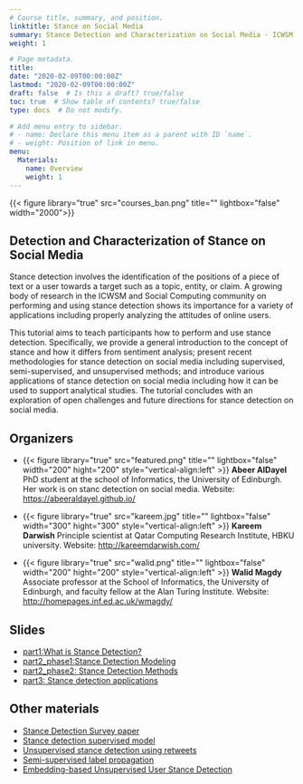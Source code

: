 ```yaml
---
# Course title, summary, and position.
linktitle: Stance on Social Media
summary: Stance Detection and Characterization on Social Media - ICWSM 2020.
weight: 1

# Page metadata.
title:  
date: "2020-02-09T00:00:00Z"
lastmod: "2020-02-09T00:00:00Z"
draft: false  # Is this a draft? true/false
toc: true  # Show table of contents? true/false
type: docs  # Do not modify.

# Add menu entry to sidebar.
# - name: Declare this menu item as a parent with ID `name`.
# - weight: Position of link in menu.
menu:
  Materials:
    name: Overview
    weight: 1
---
```

{{< figure library="true" src="courses_ban.png" title="" lightbox="false"  width="2000">}}
## **Detection and Characterization of Stance on Social Media**

Stance detection involves the identification of the positions of a piece of text or a user towards a target such as a topic, entity, or claim. 
A growing body of research in the ICWSM and Social Computing community on performing and using stance detection shows its importance for a variety of applications including properly analyzing the attitudes of online users. 

This tutorial aims to teach participants how to perform and use stance detection. Specifically, we provide a general introduction to the concept of stance and how it differs from sentiment analysis; present recent methodologies for stance detection on social media including supervised, semi-supervised, and unsupervised methods; and introduce various applications of stance detection on social media including how it can be used to support analytical studies. The tutorial concludes with an exploration of open challenges and future directions for stance detection on social media.


## **Organizers**

* {{< figure library="true" src="featured.png" title="" lightbox="false"  width="200" hight="200" style="vertical-align:left" >}} **Abeer AlDayel**
PhD student at the school of Informatics, the University of Edinburgh. Her work is on stanc detection on social media. 
Website: https://abeeraldayel.github.io/

* {{< figure library="true" src="kareem.jpg" title="" lightbox="false"  width="300" hight="300" style="vertical-align:left" >}} **Kareem Darwish**
Principle scientist at Qatar Computing Research Institute, HBKU university. Website: http://kareemdarwish.com/

* {{< figure library="true" src="walid.png" title="" lightbox="false"  width="200" hight="200" style="vertical-align:left" >}} **Walid Magdy**
Associate professor at the School of Informatics, the University of Edinburgh, and faculty fellow at the Alan Turing Institute. Website: http://homepages.inf.ed.ac.uk/wmagdy/



## **Slides**
* [part1:What is Stance Detection?](http://smash.inf.ed.ac.uk/papers/files/Part1.pdf)
* [part2_phase1:Stance Detection Modeling](http://smash.inf.ed.ac.uk/papers/files/Part2_phase1.pdf)
* [part2_phase2: Stance Detection Methods](http://smash.inf.ed.ac.uk/papers/files/Part2_phase2.pdf)
* [part3: Stance detection applications](http://smash.inf.ed.ac.uk/papers/files/Part3.pdf)

## **Other materials**
* [Stance Detection Survey paper](https://arxiv.org/abs/2006.03644)
* [Stance detection supervised model](https://github.com/SMASH-rg/StanceDetection_tutorial)
* [Unsupervised stance detection using retweets](https://github.com/p-stefanov/stance-detection)
* [Semi-supervised label propagation](https://github.com/kdarwish/SemiSupervisedLabelPropagation) 
* [Embedding-based Unsupervised User Stance Detection](https://github.com/AmmarRashed/UnsupervisedStanceDetection)

